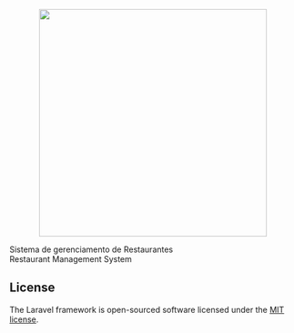 <p align="center"><a href="https://laravel.com" target="_blank"><img src="https://raw.githubusercontent.com/laravel/art/master/logo-lockup/5%20SVG/2%20CMYK/1%20Full%20Color/laravel-logolockup-cmyk-red.svg" width="400"></a></p>

Sistema de gerenciamento de Restaurantes  
Restaurant Management System


## License

The Laravel framework is open-sourced software licensed under the [MIT license](https://opensource.org/licenses/MIT).

